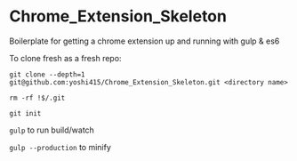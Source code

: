# Chrome_Extension_Skeleton
Boilerplate for getting a chrome extension up and running with gulp &amp; es6

To clone fresh as a fresh repo:

`git clone --depth=1 git@github.com:yoshi415/Chrome_Extension_Skeleton.git <directory name>`

`rm -rf !$/.git`

`git init`


`gulp` to run build/watch

`gulp --production` to minify

